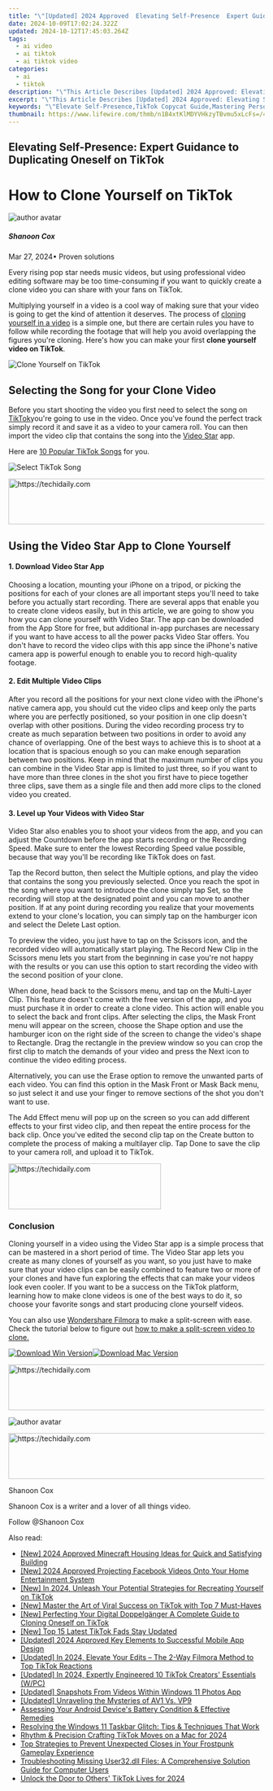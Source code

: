 ```yaml
---
title: "\"[Updated] 2024 Approved  Elevating Self-Presence  Expert Guidance to Duplicating Oneself on TikTok\""
date: 2024-10-09T17:02:24.322Z
updated: 2024-10-12T17:45:03.264Z
tags:
  - ai video
  - ai tiktok
  - ai tiktok video
categories:
  - ai
  - tiktok
description: "\"This Article Describes [Updated] 2024 Approved: Elevating Self-Presence: Expert Guidance to Duplicating Oneself on TikTok\""
excerpt: "\"This Article Describes [Updated] 2024 Approved: Elevating Self-Presence: Expert Guidance to Duplicating Oneself on TikTok\""
keywords: "\"Elevate Self-Presence,TikTok Copycat Guide,Mastering Personal Branding,TikTok Impersonation Techniques,Expertise in TikTok Identity,On-Platform Persona Building,Authentic TikTok Self-Replication\""
thumbnail: https://www.lifewire.com/thmb/n1B4xtKlMDYVHkzyTBvmu5xLcFs=/400x300/filters:no_upscale():max_bytes(150000):strip_icc()/Mediacomoutagemap-067f88aca591414eb04b103a36693e0c.JPG
---
```


## Elevating Self-Presence: Expert Guidance to Duplicating Oneself on TikTok

# How to Clone Yourself on TikTok

![author avatar](https://images.wondershare.com/filmora/article-images/shannon-cox.jpg)

##### Shanoon Cox

 Mar 27, 2024• Proven solutions

Every rising pop star needs music videos, but using professional video editing software may be too time-consuming if you want to quickly create a clone video you can share with your fans on TikTok.

Multiplying yourself in a video is a cool way of making sure that your video is going to get the kind of attention it deserves. The process of [cloning yourself in a video](https://tools.techidaily.com/wondershare/filmora/download/) is a simple one, but there are certain rules you have to follow while recording the footage that will help you avoid overlapping the figures you're cloning. Here's how you can make your first **clone yourself video on TikTok**.

![Clone Yourself on TikTok](https://images.wondershare.com/filmora/article-images/clone-yourself-on-tiktok.jpg)

## Selecting the Song for your Clone Video

Before you start shooting the video you first need to select the song on [TikTok](https://itunes.apple.com/US/app/id835599320?mt=8)you're going to use in the video. Once you've found the perfect track simply record it and save it as a video to your camera roll. You can then import the video clip that contains the song into the [Video Star](http://videostarapp.com/) app.

Here are [10 Popular TikTok Songs](https://tools.techidaily.com/wondershare/filmora/download/) for you.

![Select TikTok Song](https://images.wondershare.com/filmora/article-images/top-tiktok-songs.jpg)

<!-- affiliate ads begin -->
<a href="https://aligracehair.sjv.io/c/5597632/1959712/19272" target="_top" id="1959712">
  <img src="//a.impactradius-go.com/display-ad/19272-1959712" border="0" alt="https://techidaily.com" width="728" height="90"/>
</a>
<img height="0" width="0" src="https://aligracehair.sjv.io/i/5597632/1959712/19272" style="position:absolute;visibility:hidden;" border="0" />
<!-- affiliate ads end -->

## Using the Video Star App to Clone Yourself

#### 1\. Download Video Star App

Choosing a location, mounting your iPhone on a tripod, or picking the positions for each of your clones are all important steps you'll need to take before you actually start recording. There are several apps that enable you to create clone videos easily, but in this article, we are going to show you how you can clone yourself with Video Star. The app can be downloaded from the App Store for free, but additional in-app purchases are necessary if you want to have access to all the power packs Video Star offers. You don't have to record the video clips with this app since the iPhone's native camera app is powerful enough to enable you to record high-quality footage.

#### 2\. Edit Multiple Video Clips

After you record all the positions for your next clone video with the iPhone's native camera app, you should cut the video clips and keep only the parts where you are perfectly positioned, so your position in one clip doesn't overlap with other positions. During the video recording process try to create as much separation between two positions in order to avoid any chance of overlapping. One of the best ways to achieve this is to shoot at a location that is spacious enough so you can make enough separation between two positions. Keep in mind that the maximum number of clips you can combine in the Video Star app is limited to just three, so if you want to have more than three clones in the shot you first have to piece together three clips, save them as a single file and then add more clips to the cloned video you created.

#### 3\. Level up Your Videos with Video Star

Video Star also enables you to shoot your videos from the app, and you can adjust the Countdown before the app starts recording or the Recording Speed. Make sure to enter the lowest Recording Speed value possible, because that way you'll be recording like TikTok does on fast.

Tap the Record button, then select the Multiple options, and play the video that contains the song you previously selected. Once you reach the spot in the song where you want to introduce the clone simply tap Set, so the recording will stop at the designated point and you can move to another position. If at any point during recording you realize that your movements extend to your clone's location, you can simply tap on the hamburger icon and select the Delete Last option.

To preview the video, you just have to tap on the Scissors icon, and the recorded video will automatically start playing. The Record New Clip in the Scissors menu lets you start from the beginning in case you're not happy with the results or you can use this option to start recording the video with the second position of your clone.

When done, head back to the Scissors menu, and tap on the Multi-Layer Clip. This feature doesn't come with the free version of the app, and you must purchase it in order to create a clone video. This action will enable you to select the back and front clips. After selecting the clips, the Mask Front menu will appear on the screen, choose the Shape option and use the hamburger icon on the right side of the screen to change the video's shape to Rectangle. Drag the rectangle in the preview window so you can crop the first clip to match the demands of your video and press the Next icon to continue the video editing process.

Alternatively, you can use the Erase option to remove the unwanted parts of each video. You can find this option in the Mask Front or Mask Back menu, so just select it and use your finger to remove sections of the shot you don't want to use.

The Add Effect menu will pop up on the screen so you can add different effects to your first video clip, and then repeat the entire process for the back clip. Once you've edited the second clip tap on the Create button to complete the process of making a multilayer clip. Tap Done to save the clip to your camera roll, and upload it to TikTok.

<!-- affiliate ads begin -->
<a href="https://aligracehair.sjv.io/c/5597632/2135355/19272" target="_top" id="2135355">
  <img src="//a.impactradius-go.com/display-ad/19272-2135355" border="0" alt="https://techidaily.com" width="300" height="90"/>
</a>
<img height="0" width="0" src="https://aligracehair.sjv.io/i/5597632/2135355/19272" style="position:absolute;visibility:hidden;" border="0" />
<!-- affiliate ads end -->

### Conclusion

Cloning yourself in a video using the Video Star app is a simple process that can be mastered in a short period of time. The Video Star app lets you create as many clones of yourself as you want, so you just have to make sure that your video clips can be easily combined to feature two or more of your clones and have fun exploring the effects that can make your videos look even cooler. If you want to be a success on the TikTok platform, learning how to make clone videos is one of the best ways to do it, so choose your favorite songs and start producing clone yourself videos.

You can also use [Wondershare Filmora](https://tools.techidaily.com/wondershare/filmora/download/) to make a split-screen with ease. Check the tutorial below to figure out [how to make a split-screen video to clone.](https://tools.techidaily.com/wondershare/filmora/download/)

[![Download Win Version](https://images.wondershare.com/filmora/guide/download-btn-win.jpg)](https://tools.techidaily.com/wondershare/filmora/download/)[![Download Mac Version](https://images.wondershare.com/filmora/guide/download-btn-mac.jpg)](https://tools.techidaily.com/wondershare/filmora/download/)

<!-- affiliate ads begin -->
<a href="https://imp.i357552.net/c/5597632/947746/11832" target="_top" id="947746">
  <img src="//a.impactradius-go.com/display-ad/11832-947746" border="0" alt="https://techidaily.com" width="728" height="90"/>
</a>
<img height="0" width="0" src="https://imp.i357552.net/i/5597632/947746/11832" style="position:absolute;visibility:hidden;" border="0" />
<!-- affiliate ads end -->

![author avatar](https://images.wondershare.com/filmora/article-images/shannon-cox.jpg)

<!-- affiliate ads begin -->
<a href="https://appsumo.8odi.net/c/5597632/2132161/7443" target="_top" id="2132161">
  <img src="//a.impactradius-go.com/display-ad/7443-2132161" border="0" alt="https://techidaily.com" width="728" height="90"/>
</a>
<img height="0" width="0" src="https://appsumo.8odi.net/i/5597632/2132161/7443" style="position:absolute;visibility:hidden;" border="0" />
<!-- affiliate ads end -->

Shanoon Cox

Shanoon Cox is a writer and a lover of all things video.

Follow @Shanoon Cox

<ins class="adsbygoogle"
      style="display:block"
      data-ad-client="ca-pub-7571918770474297"
      data-ad-slot="8358498916"
      data-ad-format="auto"
      data-full-width-responsive="true"></ins>

<span class="atpl-alsoreadstyle">Also read:</span>
<div><ul>
<li><a href="https://desktop-recording.techidaily.com/new-2024-approved-minecraft-housing-ideas-for-quick-and-satisfying-building/"><u>[New] 2024 Approved Minecraft Housing Ideas for Quick and Satisfying Building</u></a></li>
<li><a href="https://facebook-video-content.techidaily.com/new-2024-approved-projecting-facebook-videos-onto-your-home-entertainment-system/"><u>[New] 2024 Approved Projecting Facebook Videos Onto Your Home Entertainment System</u></a></li>
<li><a href="https://tiktok-videos.techidaily.com/new-in-2024-unleash-your-potential-strategies-for-recreating-yourself-on-tiktok/"><u>[New] In 2024, Unleash Your Potential Strategies for Recreating Yourself on TikTok</u></a></li>
<li><a href="https://tiktok-videos.techidaily.com/new-master-the-art-of-viral-success-on-tiktok-with-top-7-must-haves/"><u>[New] Master the Art of Viral Success on TikTok with Top 7 Must-Haves</u></a></li>
<li><a href="https://tiktok-videos.techidaily.com/new-perfecting-your-digital-doppelganger-a-complete-guide-to-cloning-oneself-on-tiktok/"><u>[New] Perfecting Your Digital Doppelgänger A Complete Guide to Cloning Oneself on TikTok</u></a></li>
<li><a href="https://tiktok-videos.techidaily.com/new-top-15-latest-tiktok-fads-stay-updated/"><u>[New] Top 15 Latest TikTok Fads Stay Updated</u></a></li>
<li><a href="https://fox-blue.techidaily.com/updated-2024-approved-key-elements-to-successful-mobile-app-design/"><u>[Updated] 2024 Approved Key Elements to Successful Mobile App Design</u></a></li>
<li><a href="https://tiktok-videos.techidaily.com/updated-in-2024-elevate-your-edits-the-2-way-filmora-method-to-top-tiktok-reactions/"><u>[Updated] In 2024, Elevate Your Edits – The 2-Way Filmora Method to Top TikTok Reactions</u></a></li>
<li><a href="https://tiktok-videos.techidaily.com/updated-in-2024-expertly-engineered-10-tiktok-creators-essentials-wpc/"><u>[Updated] In 2024, Expertly Engineered 10 TikTok Creators' Essentials (W/PC)</u></a></li>
<li><a href="https://extra-skills.techidaily.com/updated-snapshots-from-videos-within-windows-11-photos-app/"><u>[Updated] Snapshots From Videos Within Windows 11 Photos App</u></a></li>
<li><a href="https://some-skills.techidaily.com/updated-unraveling-the-mysteries-of-av1-vs-vp9/"><u>[Updated] Unraveling the Mysteries of AV1 Vs. VP9</u></a></li>
<li><a href="https://hardware-help.techidaily.com/assessing-your-android-devices-battery-condition-and-effective-remedies/"><u>Assessing Your Android Device's Battery Condition & Effective Remedies</u></a></li>
<li><a href="https://win-answers.techidaily.com/resolving-the-windows-11-taskbar-glitch-tips-and-techniques-that-work/"><u>Resolving the Windows 11 Taskbar Glitch: Tips & Techniques That Work</u></a></li>
<li><a href="https://tiktok-videos.techidaily.com/rhythm-and-precision-crafting-tiktok-moves-on-a-mac-for-2024/"><u>Rhythm & Precision Crafting TikTok Moves on a Mac for 2024</u></a></li>
<li><a href="https://win-answers.techidaily.com/top-strategies-to-prevent-unexpected-closes-in-your-frostpunk-gameplay-experience/"><u>Top Strategies to Prevent Unexpected Closes in Your Frostpunk Gameplay Experience</u></a></li>
<li><a href="https://techno-recovery.techidaily.com/troubleshooting-missing-user32dll-files-a-comprehensive-solution-guide-for-computer-users/"><u>Troubleshooting Missing User32.dll Files: A Comprehensive Solution Guide for Computer Users</u></a></li>
<li><a href="https://tiktok-videos.techidaily.com/unlock-the-door-to-others-tiktok-lives-for-2024/"><u>Unlock the Door to Others' TikTok Lives for 2024</u></a></li>
</ul></div>

